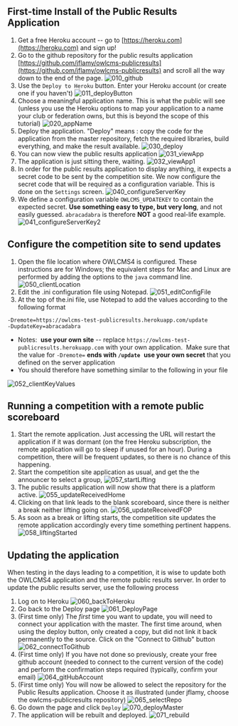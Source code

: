 ## First-time Install of the Public Results Application

1. Get a free Heroku account -- go to [https://heroku.com](https://heroku.com) and sign up!
2. Go to the github repository for the public results application [https://github.com/jflamy/owlcms-publicresults](https://github.com/jflamy/owlcms-publicresults) and scroll all the way down to the end of the page.
    ![010_github](img/PublicResults/010_github.png)
3. Use the `Deploy to Heroku` button.  Enter your Heroku account (or create one if you haven't)
    ![011_deployButton](img/PublicResults/011_deployButton.png)
4. Choose a meaningful application name.  This is what the public will see (unless you use the Heroku options to map your application to a name your club or federation owns, but this is beyond the scope of this tutorial)
    ![020_appName](img/PublicResults/020_appName.png)
5. Deploy the application. "Deploy" means : copy the code for the application from the master repository, fetch the required libraries, build everything, and make the result available.
    ![030_deploy](img/PublicResults/030_deploy.png)
6. You can now view the public results application
    ![031_viewApp](img/PublicResults/031_viewApp.png)
7. The application is just sitting there, waiting.
    ![032_viewApp1](img/PublicResults/032_viewApp1.png)
8. In order for the public results application to display anything, it expects a secret code to be sent by the competition site.  We now configure the secret code that will be required as a configuration variable.  This is done on the `Settings` screen.
    ![040_configureServerKey](img/PublicResults/040_configureServerKey.png)
9. We define a configuration variable `OWLCMS_UPDATEKEY` to contain the expected secret.  **Use something easy to type, but very long**, and not easily guessed.  `abracadabra` is therefore **NOT** a good real-life example.
    ![041_configureServerKey2](img/PublicResults/041_configureServerKey2.png)

## Configure the competition site to send updates

1. Open the file location where OWLCMS4 is configured.  These instructions are for Windows; the equivalent steps for Mac and Linux are performed by adding the options to the `java` command line.
![050_clientLocation](img/PublicResults/050_clientLocation.png)
1. Edit the .ini configuration file using Notepad.
![051_editConfigFile](img/PublicResults/051_editConfigFile.png)
1. At the top of the.ini  file, use Notepad to add the values according to the following format
``` 
-Dremote=https://owlcms-test-publicresults.herokuapp.com/update
-DupdateKey=abracadabra
```
- Notes:
  ​    **use your own site** -- replace `https://owlcms-test-publicresults.herokuapp.com` with your own application.
  ​    Make sure that the value for `-Dremote=` **ends with `/update`** 
  ​    **use your own secret** that you defined on the server application
- You should therefore have something similar to the following in your file

![052_clientKeyValues](img/PublicResults/052_clientKeyValues.png)
## Running a competition with a remote public scoreboard

1. Start the remote application.  Just accessing the URL will restart the application if it was dormant (on the free Heroku subscription, the remote application will go to sleep if unused for an hour).  During a competition, there will be frequent updates, so there is no chance of this happening. 
2. Start the competition site application as usual, and get the the announcer to select a group,
   ![057_startLifting](img/PublicResults/057_startLifting.png)
1. The public results application will now show that there is a platform active.
![055_updateReceivedHome](img/PublicResults/055_updateReceivedHome.png)
1. Clicking on that link leads to the blank scoreboard, since there is neither a break neither lifting going on. 
![056_updateReceivedFOP](img/PublicResults/056_updateReceivedFOP.png)
1. As soon as a break or lifting starts, the competition site updates the remote application accordingly every time something pertinent happens.
![058_liftingStarted](img/PublicResults/058_liftingStarted.png)
## Updating the application
When testing in the days leading to a competition, it is wise to update both the OWLCMS4 application and the remote public results server.
In order to update the public results server, use the following process
1. Log on to Heroku
![060_backToHeroku](img/PublicResults/060_backToHeroku.png)
2. Go back to the Deploy page
![061_DeployPage](img/PublicResults/061_DeployPage.png)
3. (First time only) The *first* time you want to update, you will need to connect your application with the master.  The first time around, when using the deploy button, only created a copy, but did not link it back permanently to the source.  Click on the "Connect to Github" button
![062_connectToGithub](img/PublicResults/062_connectToGithub.png)
1. (First time only) If you have not done so previously, create your free github account (needed to connect to the current version of the code) and perform the confirmation steps required (typically, confirm your email)
![064_gitHubAccount](img/PublicResults/064_gitHubAccount.png)
1. (First time only) You will now be allowed to select the repository for the Public Results application.  Choose it as illustrated (under jflamy, choose the owlcms-publicresults repository)
![065_selectRepo](img/PublicResults/065_selectRepo.png)
1. Go down the page and click `Deploy`
![070_deployMaster](img/PublicResults/070_deployMaster.png)
1. The application will be rebuilt and deployed.
![071_rebuild](img/PublicResults/072_done.png)